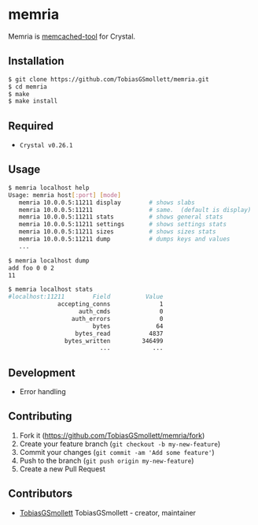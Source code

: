 # memria

Memria is  [memcached-tool](https://github.com/memcached/memcached/blob/master/scripts/memcached-tool) for Crystal.

## Installation

```sh
$ git clone https://github.com/TobiasGSmollett/memria.git
$ cd memria
$ make
$ make install
```

## Required

- `Crystal v0.26.1`

## Usage

```sh
$ memria localhost help
Usage: memria host[:port] [mode]
   memria 10.0.0.5:11211 display        # shows slabs
   memria 10.0.0.5:11211                # same.  (default is display)
   memria 10.0.0.5:11211 stats          # shows general stats
   memria 10.0.0.5:11211 settings       # shows settings stats
   memria 10.0.0.5:11211 sizes          # shows sizes stats
   memria 10.0.0.5:11211 dump           # dumps keys and values
   ...

$ memria localhost dump
add foo 0 0 2
11

$ memria localhost stats
#localhost:11211        Field          Value
              accepting_conns              1
                    auth_cmds              0
                  auth_errors              0
                        bytes             64
                   bytes_read           4837
                bytes_written         346499
                          ...            ...
```
## Development

- Error handling

## Contributing

1. Fork it (<https://github.com/TobiasGSmollett/memria/fork>)
2. Create your feature branch (`git checkout -b my-new-feature`)
3. Commit your changes (`git commit -am 'Add some feature'`)
4. Push to the branch (`git push origin my-new-feature`)
5. Create a new Pull Request

## Contributors

- [TobiasGSmollett](https://github.com/TobiasGSmollett) TobiasGSmollett - creator, maintainer
